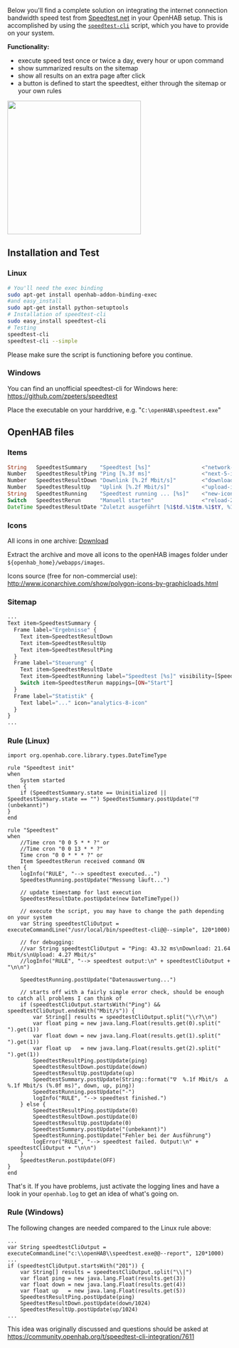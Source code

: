 Below you'll find a complete solution on integrating the internet connection bandwidth speed test from [Speedtest.net](http://www.speedtest.net) in your OpenHAB setup. This is accomplished by using the [`speedtest-cli`](https://github.com/sivel/speedtest-cli) script, which you have to provide on your system.

**Functionality:**
  * execute speed test once or twice a day, every hour or upon command
  * show summarized results on the sitemap
  * show all results on an extra page after click
  * a button is defined to start the speedtest, either through the sitemap or your own rules

<img src="https://community-openhab-org.s3-eu-central-1.amazonaws.com/original/2X/2/2b3ee536c3026d68191802329246b3bca6a7dd3f.png" width="300">

## Installation and Test
### Linux
```bash
# You'll need the exec binding
sudo apt-get install openhab-addon-binding-exec
#and easy_install
sudo apt-get install python-setuptools
# Installation of speedtest-cli
sudo easy_install speedtest-cli
# Testing
speedtest-cli
speedtest-cli --simple
```
Please make sure the script is functioning before you continue.

### Windows
You can find an unofficial speedtest-cli for Windows here: https://github.com/zpeters/speedtest

Place the executable on your harddrive, e.g. "`C:\openHAB\speedtest.exe`"

## OpenHAB files

### Items
```php
String   SpeedtestSummary    "Speedtest [%s]"                <"network-icon">
Number   SpeedtestResultPing "Ping [%.3f ms]"                <"next-5-icon">
Number   SpeedtestResultDown "Downlink [%.2f Mbit/s]"        <"download-icon">
Number   SpeedtestResultUp   "Uplink [%.2f Mbit/s]"          <"upload-icon">
String   SpeedtestRunning    "Speedtest running ... [%s]"    <"new-icon">
Switch   SpeedtestRerun      "Manuell starten"               <"reload-2-icon">
DateTime SpeedtestResultDate "Zuletzt ausgeführt [%1$td.%1$tm.%1$tY, %1$tH:%1$tM Uhr]" <"problem-4-icon">
```

### Icons
All icons in one archive: [Download](https://raw.githubusercontent.com/ThomDietrich/openhab-config/master/additional-images/speedtest-icons.rar)

Extract the archive and move all icons to the openHAB images folder under `${openhab_home}/webapps/images`.

Icons source (free for non-commercial use): http://www.iconarchive.com/show/polygon-icons-by-graphicloads.html

### Sitemap
```php
...
Text item=SpeedtestSummary {
  Frame label="Ergebnisse" {
    Text item=SpeedtestResultDown
    Text item=SpeedtestResultUp
    Text item=SpeedtestResultPing
  }
  Frame label="Steuerung" {
    Text item=SpeedtestResultDate
    Text item=SpeedtestRunning label="Speedtest [%s]" visibility=[SpeedtestRunning != "-"]
    Switch item=SpeedtestRerun mappings=[ON="Start"]
  }
  Frame label="Statistik" {
    Text label="..." icon="analytics-8-icon"
  }
}
...
```

### Rule (Linux)
```Xtend
import org.openhab.core.library.types.DateTimeType
  
rule "Speedtest init"
when
	System started
then {
	if (SpeedtestSummary.state == Uninitialized || SpeedtestSummary.state == "") SpeedtestSummary.postUpdate("⁉ (unbekannt)")
}
end

rule "Speedtest"
when
  	//Time cron "0 0 5 * * ?" or
  	//Time cron "0 0 13 * * ?"
  	Time cron "0 0 * * * ?" or
  	Item SpeedtestRerun received command ON
then {
	logInfo("RULE", "--> speedtest executed...")
	SpeedtestRunning.postUpdate("Messung läuft...")
	
	// update timestamp for last execution
	SpeedtestResultDate.postUpdate(new DateTimeType())
	
	// execute the script, you may have to change the path depending on your system
	var String speedtestCliOutput = executeCommandLine("/usr/local/bin/speedtest-cli@@--simple", 120*1000)
	
	// for debugging:
	//var String speedtestCliOutput = "Ping: 43.32 ms\nDownload: 21.64 Mbit/s\nUpload: 4.27 Mbit/s"
	//logInfo("RULE", "--> speedtest output:\n" + speedtestCliOutput + "\n\n")
	
	SpeedtestRunning.postUpdate("Datenauswertung...")
	
	// starts off with a fairly simple error check, should be enough to catch all problems I can think of
	if (speedtestCliOutput.startsWith("Ping") && speedtestCliOutput.endsWith("Mbit/s")) {		
    	var String[] results = speedtestCliOutput.split("\\r?\\n")
    	var float ping = new java.lang.Float(results.get(0).split(" ").get(1))
    	var float down = new java.lang.Float(results.get(1).split(" ").get(1))
    	var float up   = new java.lang.Float(results.get(2).split(" ").get(1))
		SpeedtestResultPing.postUpdate(ping)
		SpeedtestResultDown.postUpdate(down)
		SpeedtestResultUp.postUpdate(up)
		SpeedtestSummary.postUpdate(String::format("ᐁ  %.1f Mbit/s  ᐃ %.1f Mbit/s (%.0f ms)", down, up, ping))
		SpeedtestRunning.postUpdate("-")
		logInfo("RULE", "--> speedtest finished.")
	} else {
		SpeedtestResultPing.postUpdate(0)
		SpeedtestResultDown.postUpdate(0)
		SpeedtestResultUp.postUpdate(0)
		SpeedtestSummary.postUpdate("(unbekannt)")
		SpeedtestRunning.postUpdate("Fehler bei der Ausführung")
		logError("RULE", "--> speedtest failed. Output:\n" + speedtestCliOutput + "\n\n")
	}
	SpeedtestRerun.postUpdate(OFF)
}
end
```

That's it. If you have problems, just activate the logging lines and have a look in your `openhab.log` to get an idea of what's going on.


### Rule (Windows)
The following changes are needed compared to the Linux rule above:

```Xtend
...
var String speedtestCliOutput = executeCommandLine("c:\\openHAB\\speedtest.exe@@--report", 120*1000)
...
if (speedtestCliOutput.startsWith("201")) {        
    var String[] results = speedtestCliOutput.split("\\|")
    var float ping = new java.lang.Float(results.get(3))
    var float down = new java.lang.Float(results.get(4))
    var float up   = new java.lang.Float(results.get(5))
    SpeedtestResultPing.postUpdate(ping)
    SpeedtestResultDown.postUpdate(down/1024)
    SpeedtestResultUp.postUpdate(up/1024)
...
```

This idea was originally discussed and questions should be asked at https://community.openhab.org/t/speedtest-cli-integration/7611
